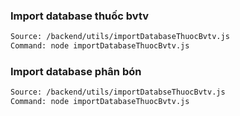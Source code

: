 ### Import database thuốc bvtv
```bash
Source: /backend/utils/importDatabaseThuocBvtv.js
Command: node importDatabaseThuocBvtv.js
```


### Import database phân bón
```bash
Source: /backend/utils/importDatabseThuocBvtv.js
Command: node importDatabaseThuocBvtv.js
```
